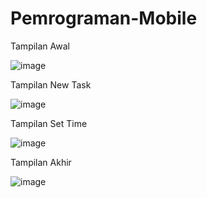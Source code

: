 ﻿# Pemrograman-Mobile
 
 Tampilan Awal
 
 ![image](https://user-images.githubusercontent.com/96230659/207588589-8462553f-64ca-4f84-bd1e-db6022eb6c13.png)
 
 Tampilan New Task
 
![image](https://user-images.githubusercontent.com/96230659/207589099-211730bb-d846-4cc4-9c71-3686d5887d44.png)

Tampilan Set Time

![image](https://user-images.githubusercontent.com/96230659/207589804-65fe866e-1a1f-4cd3-b4ad-77f0b21baef0.png)


Tampilan Akhir

![image](https://user-images.githubusercontent.com/96230659/207589309-f1e75061-9a05-4c94-8902-63ed60343844.png)



